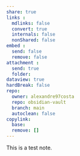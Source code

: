 ```yaml
---
share: true
links :
  mdlinks: false
  convert: true
  internals: false
  nonShared: false
embed :
  send: false
  remove: false
attachment :
  send: true
  folder:
dataview: true
hardBreak: false
repo:
  owner: alexandre97costa
  repo: obsidian-vault
  branch: main
  autoclean: false
copylink:
  base:
  remove: []
---
```


This is a test note.